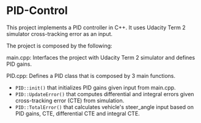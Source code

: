 # PID-Control

This project implements a PID controller in C++. It uses Udacity Term 2 simulator cross-tracking error as an input.

The project is composed by the following:

main.cpp: Interfaces the project with Udacity Term 2 simulator and defines PID gains.


PID.cpp: Defines a PID class that is composed by 3 main functions.

* `PID::init()` that initializes PID gains given input from main.cpp.
* `PID::UpdateError()` that computes differential and integral errors given cross-tracking error (CTE) from simulation.
* `PID::TotalError()` that calculates vehicle's steer_angle input based on PID gains, CTE, differential CTE and integral CTE.